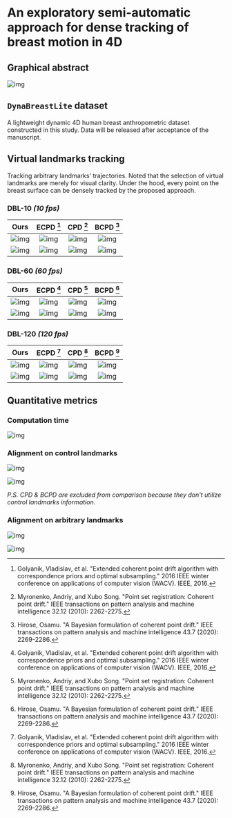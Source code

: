 # An exploratory semi-automatic approach for dense tracking of breast motion in 4D

## Graphical abstract

![img](https://github.com/TOB-KNPOB/code2023-rbf-dense-track/blob/main/graphic/workflow.png?raw=true)

## `DynaBreastLite` dataset

A lightweight dynamic 4D human breast anthropometric dataset constructed in this study. Data will be released after acceptance of the manuscript.

## Virtual landmarks tracking

Tracking arbitrary landmarks' trajectories. Noted that the selection of virtual landmarks are merely for visual clarity. Under the hood, every point on the breast surface can be densely tracked by the proposed approach.

### DBL-10 _(10 fps)_

| Ours | ECPD [^ecpd] | CPD [^cpd] | BCPD [^bcpd] |
| :---: | :---: | :---: | :--: |
| ![img](https://github.com/TOB-KNPOB/code2023-rbf-dense-track/blob/main/graphic/10fps/rbf/vkps_random.gif?raw=ture) | ![img](https://github.com/TOB-KNPOB/code2023-rbf-dense-track/blob/main/graphic/10fps/ecpd/vkps_random.gif?raw=ture) | ![img](https://github.com/TOB-KNPOB/code2023-rbf-dense-track/blob/main/graphic/10fps/cpd/vkps_random.gif?raw=ture) | ![img](https://github.com/TOB-KNPOB/code2023-rbf-dense-track/blob/main/graphic/10fps/bcpd/vkps_random.gif?raw=ture) |
| ![img](https://github.com/TOB-KNPOB/code2023-rbf-dense-track/blob/main/graphic/10fps/rbf/vkps_random_trace.png?raw=ture) | ![img](https://github.com/TOB-KNPOB/code2023-rbf-dense-track/blob/main/graphic/10fps/ecpd/vkps_random_trace.png?raw=ture) | ![img](https://github.com/TOB-KNPOB/code2023-rbf-dense-track/blob/main/graphic/10fps/cpd/vkps_random_trace.png?raw=ture) | ![img](https://github.com/TOB-KNPOB/code2023-rbf-dense-track/blob/main/graphic/10fps/bcpd/vkps_random_trace.png?raw=ture) |


### DBL-60 _(60 fps)_

| Ours | ECPD [^ecpd] | CPD [^cpd] | BCPD [^bcpd] |
| :---: | :---: | :---: | :--: |
| ![img](https://github.com/TOB-KNPOB/code2023-rbf-dense-track/blob/main/graphic/60fps/rbf/vkps_random.gif?raw=ture) | ![img](https://github.com/TOB-KNPOB/code2023-rbf-dense-track/blob/main/graphic/60fps/ecpd/vkps_random.gif?raw=ture) | ![img](https://github.com/TOB-KNPOB/code2023-rbf-dense-track/blob/main/graphic/60fps/cpd/vkps_random.gif?raw=ture) | ![img](https://github.com/TOB-KNPOB/code2023-rbf-dense-track/blob/main/graphic/60fps/bcpd/vkps_random.gif?raw=ture) |
| ![img](https://github.com/TOB-KNPOB/code2023-rbf-dense-track/blob/main/graphic/60fps/rbf/vkps_random_trace.png?raw=ture) | ![img](https://github.com/TOB-KNPOB/code2023-rbf-dense-track/blob/main/graphic/60fps/ecpd/vkps_random_trace.png?raw=ture) | ![img](https://github.com/TOB-KNPOB/code2023-rbf-dense-track/blob/main/graphic/60fps/cpd/vkps_random_trace.png?raw=ture) | ![img](https://github.com/TOB-KNPOB/code2023-rbf-dense-track/blob/main/graphic/60fps/bcpd/vkps_random_trace.png?raw=ture) |


### DBL-120 _(120 fps)_

| Ours | ECPD [^ecpd] | CPD [^cpd] | BCPD [^bcpd] |
| :---: | :---: | :---: | :--: |
| ![img](https://github.com/TOB-KNPOB/code2023-rbf-dense-track/blob/main/graphic/120fps/rbf/vkps_random.gif?raw=ture) | ![img](https://github.com/TOB-KNPOB/code2023-rbf-dense-track/blob/main/graphic/120fps/ecpd/vkps_random.gif?raw=ture) | ![img](https://github.com/TOB-KNPOB/code2023-rbf-dense-track/blob/main/graphic/120fps/cpd/vkps_random.gif?raw=ture) | ![img](https://github.com/TOB-KNPOB/code2023-rbf-dense-track/blob/main/graphic/120fps/bcpd/vkps_random.gif?raw=ture) |
| ![img](https://github.com/TOB-KNPOB/code2023-rbf-dense-track/blob/main/graphic/120fps/rbf/vkps_random_trace.png?raw=ture) | ![img](https://github.com/TOB-KNPOB/code2023-rbf-dense-track/blob/main/graphic/120fps/ecpd/vkps_random_trace.png?raw=ture) | ![img](https://github.com/TOB-KNPOB/code2023-rbf-dense-track/blob/main/graphic/120fps/cpd/vkps_random_trace.png?raw=ture) | ![img](https://github.com/TOB-KNPOB/code2023-rbf-dense-track/blob/main/graphic/120fps/bcpd/vkps_random_trace.png?raw=ture) |

## Quantitative metrics

### Computation time

![img](https://github.com/TOB-KNPOB/code2023-rbf-dense-track/blob/main/graphic/graph/compute_time.png?raw=ture)

### Alignment on control landmarks

![img](https://github.com/TOB-KNPOB/code2023-rbf-dense-track/blob/main/graphic/graph/align_control.png?raw=ture)

![img](https://github.com/TOB-KNPOB/code2023-rbf-dense-track/blob/main/graphic/graph/align_control_time.png?raw=ture)

_P.S. CPD & BCPD are excluded from comparison because they don't utilize control landmarks information._

### Alignment on arbitrary landmarks

![img](https://github.com/TOB-KNPOB/code2023-rbf-dense-track/blob/main/graphic/graph/align_noncontrol.png?raw=ture)

![img](https://github.com/TOB-KNPOB/code2023-rbf-dense-track/blob/main/graphic/graph/align_noncontrol_time.png?raw=ture)


[^ecpd]: Golyanik, Vladislav, et al. "Extended coherent point drift algorithm with correspondence priors and optimal subsampling." 2016 IEEE winter conference on applications of computer vision (WACV). IEEE, 2016.
[^cpd]: Myronenko, Andriy, and Xubo Song. "Point set registration: Coherent point drift." IEEE transactions on pattern analysis and machine intelligence 32.12 (2010): 2262-2275.
[^bcpd]: Hirose, Osamu. "A Bayesian formulation of coherent point drift." IEEE transactions on pattern analysis and machine intelligence 43.7 (2020): 2269-2286.